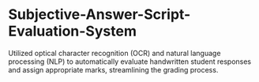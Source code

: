 # Subjective-Answer-Script-Evaluation-System
Utilized optical character recognition (OCR) and natural language processing (NLP) to automatically evaluate handwritten student responses and assign appropriate marks, streamlining the grading process.
